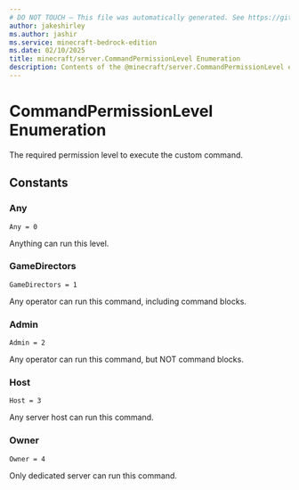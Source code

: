 ```yaml
---
# DO NOT TOUCH — This file was automatically generated. See https://github.com/mojang/minecraftapidocsgenerator to modify descriptions, examples, etc.
author: jakeshirley
ms.author: jashir
ms.service: minecraft-bedrock-edition
ms.date: 02/10/2025
title: minecraft/server.CommandPermissionLevel Enumeration
description: Contents of the @minecraft/server.CommandPermissionLevel enumeration.
---
```

# CommandPermissionLevel Enumeration

The required permission level to execute the custom command.

## Constants
### **Any**
`Any = 0`

Anything can run this level.
### **GameDirectors**
`GameDirectors = 1`

Any operator can run this command, including command blocks.
### **Admin**
`Admin = 2`

Any operator can run this command, but NOT command blocks.
### **Host**
`Host = 3`

Any server host can run this command.
### **Owner**
`Owner = 4`

Only dedicated server can run this command.
